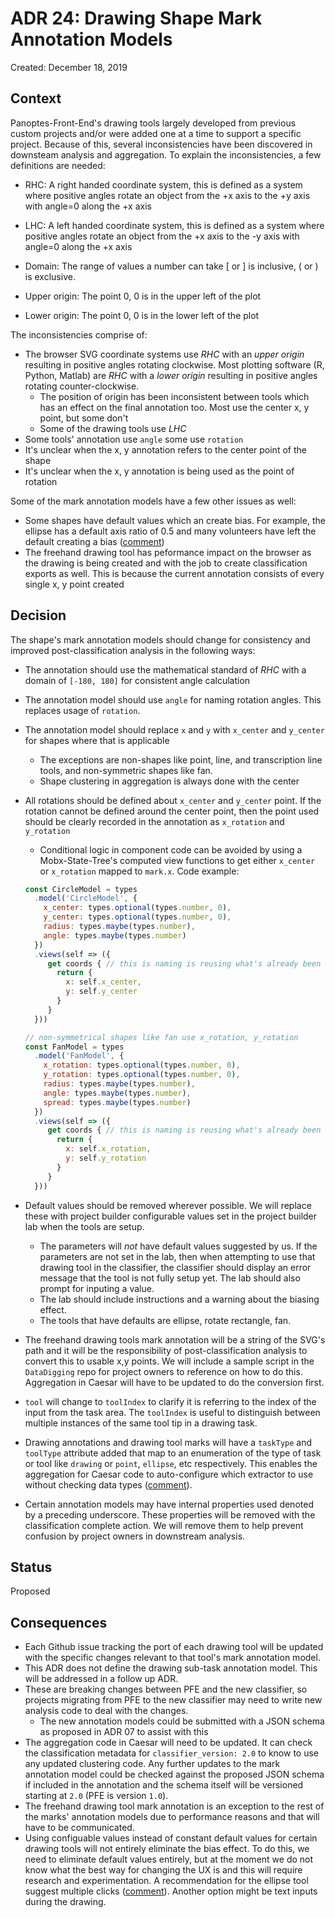# ADR 24: Drawing Shape Mark Annotation Models

Created: December 18, 2019

## Context

Panoptes-Front-End's drawing tools largely developed from previous custom projects and/or were added one at a time to support a specific project. Because of this, several inconsistencies have been discovered in downsteam analysis and aggregation. To explain the inconsistencies, a few definitions are needed:

- RHC: A right handed coordinate system, this is defined as a system where positive angles rotate an object from the +x axis to the +y axis with angle=0 along the +x axis

- LHC: A left handed coordinate system, this is defined as a system where positive angles rotate an object from the +x axis to the -y axis with angle=0 along the +x axis

- Domain: The range of values a number can take [ or ] is inclusive, ( or ) is exclusive.

- Upper origin: The point 0, 0 is in the upper left of the plot

- Lower origin: The point 0, 0 is in the lower left of the plot

The inconsistencies comprise of:

- The browser SVG coordinate systems use _RHC_ with an _upper origin_ resulting in positive angles rotating clockwise. Most plotting software (R, Python, Matlab) are _RHC_ with a _lower origin_ resulting in positive angles rotating counter-clockwise. 
  - The position of origin has been inconsistent between tools which has an effect on the final annotation too. Most use the center x, y point, but some don't
  - Some of the drawing tools use _LHC_
- Some tools' annotation use `angle` some use `rotation`
- It's unclear when the x, y annotation refers to the center point of the shape
- It's unclear when the x, y annotation is being used as the point of rotation

Some of the mark annotation models have a few other issues as well:

- Some shapes have default values which an create bias. For example, the ellipse has a default axis ratio of 0.5 and many volunteers have left the default creating a bias ([comment](https://github.com/zooniverse/front-end-monorepo/issues/500#issuecomment-516788821))
- The freehand drawing tool has peformance impact on the browser as the drawing is being created and with the job to create classification exports as well. This is because the current annotation consists of every single x, y point created

## Decision

The shape's mark annotation models should change for consistency and improved post-classification analysis in the following ways:

- The annotation should use the mathematical standard of _RHC_ with a domain of `[-180, 180]` for consistent angle calculation
- The annotation model should use `angle` for naming rotation angles. This replaces usage of `rotation`.
- The annotation model should replace `x` and `y` with `x_center` and `y_center` for shapes where that is applicable
  - The exceptions are non-shapes like point, line, and transcription line tools, and non-symmetric shapes like fan.
  - Shape clustering in aggregation is always done with the center
- All rotations should be defined about `x_center` and `y_center` point. If the rotation cannot be defined around the center point, then the point used should be clearly recorded in the annotation as `x_rotation` and `y_rotation`
  - Conditional logic in component code can be avoided by using a Mobx-State-Tree's computed view functions to get either `x_center` or `x_rotation` mapped to `mark.x`. Code example:
  
  ```js
  const CircleModel = types
    .model('CircleModel', {
      x_center: types.optional(types.number, 0),
      y_center: types.optional(types.number, 0),
      radius: types.maybe(types.number),
      angle: types.maybe(types.number)
    })
    .views(self => ({
       get coords { // this is naming is reusing what's already been done with Point and Line for consistency.
         return {
           x: self.x_center,
           y: self.y_center
         }
       }
    }))
  ```

  ```js
  // non-symmetrical shapes like fan use x_rotation, y_rotation
  const FanModel = types
    .model('FanModel', {
      x_rotation: types.optional(types.number, 0),
      y_rotation: types.optional(types.number, 0),
      radius: types.maybe(types.number),
      angle: types.maybe(types.number),
      spread: types.maybe(types.number)
    })
    .views(self => ({
       get coords { // this is naming is reusing what's already been done with Point and Line for consistency.
         return {
           x: self.x_rotation,
           y: self.y_rotation
         }
       }
    }))
  ```

- Default values should be removed wherever possible. We will replace these with project builder configurable values set in the project builder lab when the tools are setup.
  - The parameters will _not_ have default values suggested by us. If the parameters are not set in the lab, then when attempting to use that drawing tool in the classifier, the classifier should display an error message that the tool is not fully setup yet. The lab should also prompt for inputing a value.
  - The lab should include instructions and a warning about the biasing effect.
  - The tools that have defaults are ellipse, rotate rectangle, fan. 
- The freehand drawing tools mark annotation will be a string of the SVG's path and it will be the responsibility of post-classification analysis to convert this to usable x,y points. We will include a sample script in the `DataDigging` repo for project owners to reference on how to do this. Aggregation in Caesar will have to be updated to do the conversion first.
- `tool` will change to `toolIndex` to clarify it is referring to the index of the input from the task area. The `toolIndex` is useful to distinguish between multiple instances of the same tool tip in a drawing task.
- Drawing annotations and drawing tool marks will have a `taskType` and `toolType` attribute added that map to an enumeration of the type of task or tool like `drawing` or `point`, `ellipse`, etc respectively. This enables the aggregation for Caesar code to auto-configure which extractor to use without checking data types ([comment](https://github.com/zooniverse/front-end-monorepo/issues/823#issuecomment-493896524)).
- Certain annotation models may have internal properties used denoted by a preceding underscore. These properties will be removed with the classification complete action. We will remove them to help prevent confusion by project owners in downstream analysis. 

## Status

Proposed

## Consequences

- Each Github issue tracking the port of each drawing tool will be updated with the specific changes relevant to that tool's mark annotation model. 
- This ADR does not define the drawing sub-task annotation model. This will be addressed in a follow up ADR.
- These are breaking changes between PFE and the new classifier, so projects migrating from PFE to the new classifier may need to write new analysis code to deal with the changes. 
  - The new annotation models could be submitted with a JSON schema as proposed in ADR 07 to assist with this
- The aggregation code in Caesar will need to be updated. It can check the classification metadata for `classifier_version: 2.0` to know to use any updated clustering code. Any further updates to the mark annotation model could be checked against the proposed JSON schema if included in the annotation and the schema itself will be versioned starting at `2.0` (PFE is version `1.0`).
- The freehand drawing tool mark annotation is an exception to the rest of the marks' annotation models due to performance reasons and that will have to be communicated.
- Using configuable values instead of constant default values for certain drawing tools will not entirely eliminate the bias effect. To do this, we need to eliminate default values entirely, but at the moment we do not know what the best way for changing the UX is and this will require research and experimentation. A recommendation for the ellipse tool suggest multiple clicks ([comment](https://github.com/zooniverse/front-end-monorepo/issues/500#issuecomment-516788821)). Another option might be text inputs during the drawing. 
